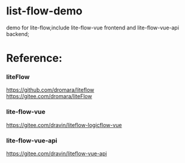 # list-flow-demo
demo for lite-flow,include lite-flow-vue frontend and lite-flow-vue-api backend;

# Reference:
### liteFlow
https://github.com/dromara/liteflow <br/>
https://gitee.com/dromara/liteFlow

### lite-flow-vue
https://gitee.com/dravin/liteflow-logicflow-vue

### lite-flow-vue-api
https://gitee.com/dravin/liteflow-vue-api


